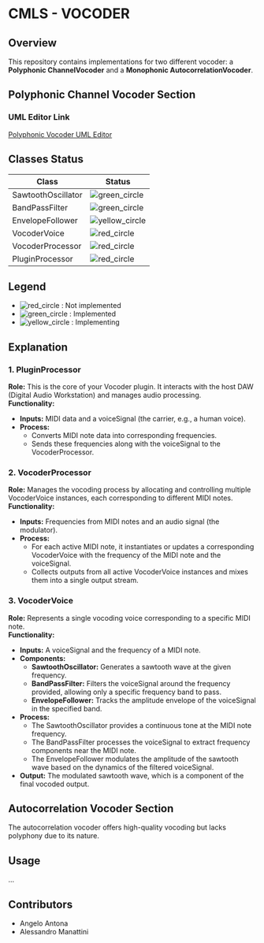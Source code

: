 # CMLS - VOCODER

## Overview
This repository contains implementations for two different vocoder: a **Polyphonic ChannelVocoder** and a **Monophonic AutocorrelationVocoder**.

## Polyphonic Channel Vocoder Section
### UML Editor Link
[Polyphonic Vocoder UML Editor](https://lucid.app/lucidchart/ab4a26a6-fc86-46e5-888e-316cc1204135/edit?viewport_loc=-1135%2C-415%2C3913%2C1628%2C0_0&invitationId=inv_0c0c533d-3a09-4dd8-8d4a-a29dd9f9e304)

## Classes Status

| Class               | Status         |
|---------------------|----------------|
| SawtoothOscillator  | ![green_circle](https://via.placeholder.com/15/4CAF50/000000?text=+)  |
| BandPassFilter      | ![green_circle](https://via.placeholder.com/15/4CAF50/000000?text=+)  |
| EnvelopeFollower    | ![yellow_circle](https://via.placeholder.com/15/FFEB3B/000000?text=+)  |
| VocoderVoice        | ![red_circle](https://via.placeholder.com/15/F44336/000000?text=+)     |
| VocoderProcessor    | ![red_circle](https://via.placeholder.com/15/F44336/000000?text=+)     |
| PluginProcessor     | ![red_circle](https://via.placeholder.com/15/F44336/000000?text=+)     |

## Legend
- ![red_circle](https://via.placeholder.com/15/F44336/000000?text=+) : Not implemented
- ![green_circle](https://via.placeholder.com/15/4CAF50/000000?text=+) : Implemented
- ![yellow_circle](https://via.placeholder.com/15/FFEB3B/000000?text=+) : Implementing

## Explanation

### 1. PluginProcessor
**Role:** This is the core of your Vocoder plugin. It interacts with the host DAW (Digital Audio Workstation) and manages audio processing.  
**Functionality:**
- **Inputs:** MIDI data and a voiceSignal (the carrier, e.g., a human voice).
- **Process:**
  - Converts MIDI note data into corresponding frequencies.
  - Sends these frequencies along with the voiceSignal to the VocoderProcessor.

### 2. VocoderProcessor
**Role:** Manages the vocoding process by allocating and controlling multiple VocoderVoice instances, each corresponding to different MIDI notes.  
**Functionality:**
- **Inputs:** Frequencies from MIDI notes and an audio signal (the modulator).
- **Process:**
  - For each active MIDI note, it instantiates or updates a corresponding VocoderVoice with the frequency of the MIDI note and the voiceSignal.
  - Collects outputs from all active VocoderVoice instances and mixes them into a single output stream.

### 3. VocoderVoice
**Role:** Represents a single vocoding voice corresponding to a specific MIDI note.  
**Functionality:**
- **Inputs:** A voiceSignal and the frequency of a MIDI note.
- **Components:**
  - **SawtoothOscillator:** Generates a sawtooth wave at the given frequency.
  - **BandPassFilter:** Filters the voiceSignal around the frequency provided, allowing only a specific frequency band to pass.
  - **EnvelopeFollower:** Tracks the amplitude envelope of the voiceSignal in the specified band.
- **Process:**
  - The SawtoothOscillator provides a continuous tone at the MIDI note frequency.
  - The BandPassFilter processes the voiceSignal to extract frequency components near the MIDI note.
  - The EnvelopeFollower modulates the amplitude of the sawtooth wave based on the dynamics of the filtered voiceSignal.
- **Output:** The modulated sawtooth wave, which is a component of the final vocoded output.



## Autocorrelation Vocoder Section
The autocorrelation vocoder offers high-quality vocoding but lacks polyphony due to its nature.

## Usage
...

## Contributors
- Angelo Antona
- Alessandro Manattini
